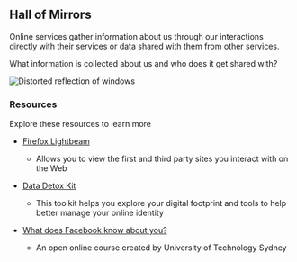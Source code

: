 ## Hall of Mirrors

Online services gather information about us through our interactions directly with their services or data shared
with them from other services.

What information is collected about us and who does it get shared with?

![Distorted reflection of windows](/assets/reflection-1977040_1920.jpg)

### Resources

Explore these resources to learn more

* [Firefox Lightbeam](https://addons.mozilla.org/en-GB/firefox/addon/lightbeam/)
  * Allows you to view the first and third party sites you interact with on the Web

* [Data Detox Kit](https://datadetox.myshadow.org/en/detox/day0)
  * This toolkit helps you explore your digital footprint and tools to help better manage your online identity

* [What does Facebook know about you?](https://open.uts.edu.au/facebookknowyou.html)
  * An open online course created by University of Technology Sydney
